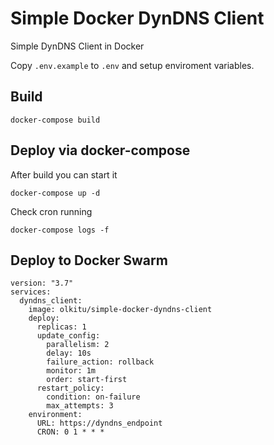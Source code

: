 # Simple Docker DynDNS Client

Simple DynDNS Client in Docker

Copy `.env.example` to `.env` and setup enviroment variables.

## Build

```
docker-compose build
```

## Deploy via docker-compose

After build you can start it

```
docker-compose up -d
```

Check cron running

```
docker-compose logs -f
```

## Deploy to Docker Swarm

```
version: "3.7"
services:
  dyndns_client:
    image: olkitu/simple-docker-dyndns-client
    deploy:
      replicas: 1
      update_config:
        parallelism: 2
        delay: 10s
        failure_action: rollback
        monitor: 1m
        order: start-first
      restart_policy:
        condition: on-failure
        max_attempts: 3
    environment:
      URL: https://dyndns_endpoint
      CRON: 0 1 * * *
```